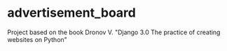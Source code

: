 # advertisement_board
Project based on the book Dronov V. "Django 3.0 The practice of creating websites on Python"
